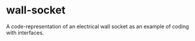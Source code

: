 # wall-socket
A code-representation of an electrical wall socket as an example of coding with interfaces.
